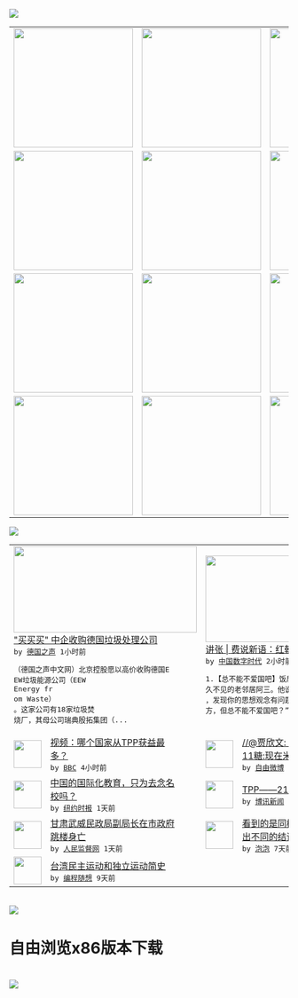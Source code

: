 

<a href="https://github.com/greatfire/z/raw/master/FreeBrowser.apk"><img src="https://raw.githubusercontent.com/greatfire/wiki/master/x/header.png" /></a><table><tr><td width="262" align="center" valign="center"><a href="https://github.com/greatfire/wiki/wiki/nyt" title="纽约时报中文网 国际纵览"><img src="https://raw.githubusercontent.com/greatfire/wiki/master/x/nyt_flag.png" width="215"/></a></td><td width="262" align="center" valign="center"><a href="https://github.com/greatfire/wiki/wiki/dw" title=""><img src="https://raw.githubusercontent.com/greatfire/wiki/master/x/dw_flag.png" width="215"/></a></td><td width="262" align="center" valign="center"><a href="https://github.com/greatfire/wiki/wiki/rmjd" title=""><img src="https://raw.githubusercontent.com/greatfire/wiki/master/x/rmjd_flag.png" width="215"/></a></td></tr><tr><td width="262" align="center" valign="center"><a href="https://github.com/paopaonetizen/website" title="泡泡 - 未经审查的互联网信息"><img src="https://raw.githubusercontent.com/greatfire/wiki/master/x/pp_flag.png" width="215"/></a></td><td width="262" align="center" valign="center"><a href="https://github.com/getlantern/mirror" title="以及自由微博和GreatFire.org官方中文论坛"><img src="https://raw.githubusercontent.com/greatfire/wiki/master/x/lantern_flag.png" width="215"/></a></td><td width="262" align="center" valign="center"><a href="https://github.com/cdtmirrors/m/" title=""><img src="https://raw.githubusercontent.com/greatfire/wiki/master/x/cdt_flag.png" width="215"/></a></td></tr><tr><td width="262" align="center" valign="center"><a href="https://github.com/program-think/blog" title="编程随想的博客"><img src="https://raw.githubusercontent.com/greatfire/wiki/master/x/pt_flag.png" width="215"/></a></td><td width="262" align="center" valign="center"><a href="https://github.com/greatfire/wiki/wiki/bbc" title=""><img src="https://raw.githubusercontent.com/greatfire/wiki/master/x/bbc_flag.png" width="215"/></a></td><td width="262" align="center" valign="center"><a href="https://github.com/freeweibo/s" title="自由微博 - 匿名和不受屏蔽的新浪微博搜索"><img src="https://raw.githubusercontent.com/greatfire/wiki/master/x/fw_flag.png" width="215"/></a></td></tr><tr><td width="262" align="center" valign="center"><a href="https://github.com/greatfire/wiki/wiki/google" title=""><img src="https://raw.githubusercontent.com/greatfire/wiki/master/x/google_flag.png" width="215"/></a></td><td width="262" align="center" valign="center"><a href="https://github.com/bxnews/boxun" title=""><img src="https://raw.githubusercontent.com/greatfire/wiki/master/x/bx_flag.png" width="215"/></a></td><td width="262" align="center" valign="center"><a href="https://github.com/greatfire/wiki/wiki/open-source" title="欢迎访问GreatFire.org开发者项目网站"><img src="https://raw.githubusercontent.com/greatfire/wiki/master/x/open-source_flag.png" width="215"/></a></td></tr></table><img src="https://raw.githubusercontent.com/greatfire/wiki/master/x/newsfeed text.png" /><table cols="4"><tr><td colspan="2" width="380"><a href="http://dw.com/p/1Hq2E?maca=chi-GK-text-greatfire-all-chinese-15625-xml-mrss"><img src="http://www.dw.com/image/0,,19026960_302,00.jpg" width="330" height="156"/></a></br><a href="http://dw.com/p/1Hq2E?maca=chi-GK-text-greatfire-all-chinese-15625-xml-mrss">"买买买" 中企收购德国垃圾处理公司</a></br><kbd> by <a href="http://dw.de">德国之声</a> 1小时前 </kbd></br><pre>（德国之声中文网）北京控股愿以高价收购德国E<br/>EW垃圾能源公司（EEW Energy fr<br/>om Waste） 。这家公司有18家垃圾焚<br/>烧厂，其母公司瑞典殷拓集团（...</pre></td><td colspan="2" width="380"><a href="http://feedproxy.google.com/~r/chinadigitaltimes/yqjh/~3/zRBteSH92sI/"><img src="https://raw.githubusercontent.com/greatfire/wiki/master/x/cdt_logo_b.png" width="330" height="156"/></a></br><a href="http://feedproxy.google.com/~r/chinadigitaltimes/yqjh/~3/zRBteSH92sI/">讲张 | 费说新语：红朝见闻录</a></br><kbd> by <a href="http://chinadigitaltimes.net/chinese/">中国数字时代</a> 2小时前 </kbd></br><pre>1.【总不能不爱国吧】饭后去澡堂洗澡，碰到好<br/>久不见的老邻居阿三。他说：“常看你微信朋友圈<br/>，发现你的思想观念有问题，政府虽然有不足的地<br/>方，但总不能不爱国吧？”我说...</pre></td></tr><tr><td><img src="http://a.files.bbci.co.uk/worldservice/live/assets/images/2015/10/07/151007055220_tpp_flags_144x81_bbc_nocredit.jpg" width="50" height="50"/></td><td width="280"><a href="http://www.bbc.com/zhongwen/simp/multimedia/2016/02/160204_vid_tpp_winners_losers">视频：哪个国家从TPP获益最<br/>多？</a></br><kbd> by <a href="http://www.bbc.co.uk/zhongwen/simp">BBC</a> 4小时前 </kbd></td><td><img src="https://raw.githubusercontent.com/greatfire/wiki/master/x/fw_logo.png" width="50" height="50"/></td><td width="280"><a href="https://freeweibo.com/weibo/3938895764810367">//@贾欣文: //@红20<br/>11糖:现在米帝特有底...</a></br><kbd> by <a href="https://freeweibo.com/">自由微博</a> 7小时前 </kbd></td></tr><tr><td><img src="http://static01.nyt.com/images/2016/01/15/us/cn-15harvard-JP-01/cn-15harvard-JP-01-articleLarge-v2.jpg" width="50" height="50"/></td><td width="280"><a href="https://d3qlz4p8smvoli.cloudfront.net/education/20160203/tc03college/">中国的国际化教育，只为去念名<br/>校吗？</a></br><kbd> by <a href="http://m.cn.nytimes.com/">纽约时报</a> 1天前 </kbd></td><td><img src="http://www.boxun.com/news/images/2016/02/201602041755intl1.jpg" width="50" height="50"/></td><td width="280"><a href="http://www.boxun.com/news/gb/intl/2016/02/201602041755.shtml">TPP――21世纪的贸易协定</a></br><kbd> by <a href="http://www.boxun.com">博讯新闻</a> 1天前 </kbd></td></tr><tr><td><img src="http://www.rmjdw.com/uploads/allimg/160203/1T11I4F-0.jpg" width="50" height="50"/></td><td width="280"><a href="http://www.rmjdw.com//guanzhuzhongguo/20160203/15336.html">甘肃武威民政局副局长在市政府<br/>跳楼身亡 </a></br><kbd> by <a href="http://www.rmjdw.com/">人民监督网</a> 1天前 </kbd></td><td><img src="https://raw.githubusercontent.com/greatfire/wiki/master/x/pp_logo.png" width="50" height="50"/></td><td width="280"><a href="https://pao-pao.net/article/668">看到的是同样的信息 为何会得<br/>出不同的结论？</a></br><kbd> by <a href="https://pao-pao.net">泡泡</a> 7天前 </kbd></td></tr><tr><td><img src="http://lh3.googleusercontent.com/vU8ZzW4wa_O9VIqASs7k6acq5VlMLPoJC329h-IeSXAXWkT6c_Y1pKsQ3-VhjFuuc8qGQauA9iDzyHHZ9mxIOZG9B5YeYOndN-yfntwR0ShVxiig69AzznyLpxs0LffiDjqjpXRz1g" width="50" height="50"/></td><td width="280"><a href="http://feedproxy.google.com/~r/programthink/~3/e7PdpHrG5hI/Taiwan-Political-Movements.html">台湾民主运动和独立运动简史</a></br><kbd> by <a href="http://program-think.blogspot.com">编程随想</a> 9天前 </kbd></td></table></br><a href="https://github.com/greatfire/z/raw/master/FreeBrowser.apk"><img src="https://raw.githubusercontent.com/greatfire/wiki/master/x/download app.png" /></a><h1>自由浏览x86版本下载<h1><a href="https://github.com/greatfire/z/raw/master/FreeBrowser-x86.apk"><img src="https://raw.githubusercontent.com/greatfire/images/master/fb86.qr.png" /></a>